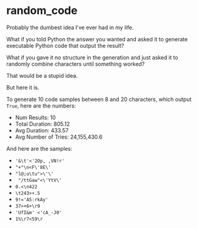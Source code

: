 # random_code

Probably the dumbest idea I've ever had in my life.

What if you told Python the answer you wanted and asked it to generate executable Python code that output the result?

What if you gave it no structure in the generation and just asked it to randomly combine characters until something worked?

That would be a stupid idea.

But here it is.


To generate 10 code samples between 8 and 20 characters, which output `True`, here are the numbers:

* Num Results: 10
* Total Duration: 805.12
* Avg Duration: 433.57
* Avg Number of Tries: 24,155,430.6

And here are the samples:

* `'&\t'<'2Op, ,VN!r'`
* `"+"\n<F\'8E\'`
* `"l@;u\tu">\'\'`
* ` "/ttGaw"<\'YtV\'`
* `0.<\n422 `
* `\t243>+.5`
* `9!='A5:rkAy'`
* `37>+6+\r9`
* `'UfI&m' <'cA_-J0'`
* `1%\r7<59\r`